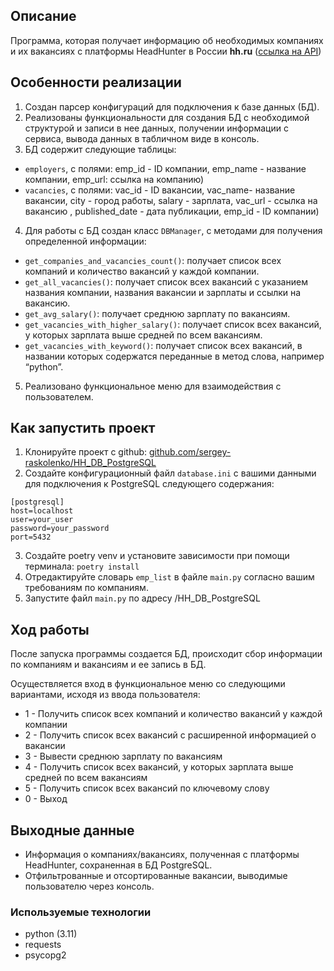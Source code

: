 ## Описание
Программа, которая получает информацию об необходимых компаниях и их вакансиях с платформы HeadHunter в России
**hh.ru** ([ссылка на API](https://github.com/hhru/api/blob/master/docs/general.md))

## Особенности реализации
1. Создан парсер конфигураций для подключения к базе данных (БД).
2. Реализованы функциональности для создания БД с необходимой структурой и записи в нее данных, 
получении информации с сервиса, вывода данных в табличном виде в консоль.
3. БД содержит следующие таблицы:
- `employers`, c полями: emp_id - ID компании, emp_name - название компании, emp_url: ссылка на компанию) 
- `vacancies`, с полями: vac_id - ID вакансии, vac_name- название вакансии, city - город работы, salary - зарплата, 
vac_url - ссылка на вакансию , published_date - дата публикации, emp_id - ID компании)
4. Для работы с БД создан класс `DBManager`, с методами для получения определенной информации:
- `get_companies_and_vacancies_count()`: получает список всех компаний и количество вакансий у каждой компании.
- `get_all_vacancies()`: получает список всех вакансий с указанием названия компании, названия вакансии и зарплаты и
ссылки на вакансию.
- `get_avg_salary()`: получает среднюю зарплату по вакансиям.
- `get_vacancies_with_higher_salary()`: получает список всех вакансий, у которых зарплата выше средней по всем вакансиям.
- `get_vacancies_with_keyword()`: получает список всех вакансий, в названии которых содержатся переданные в метод слова, 
например “python”.
5. Реализовано функциональное меню для взаимодействия с пользователем.


## Как запустить проект
1. Клонируйте проект с github:
[github.com/sergey-raskolenko/HH_DB_PostgreSQL](https://github.com/sergey-raskolenko/HH_DB_PostgreSQL)
2. Создайте конфигурационный файл `database.ini` с вашими данными для подключения к PostgreSQL следующего содержания:
 ```
[postgresql]
host=localhost
user=your_user
password=your_password
port=5432
```
3. Создайте poetry venv и установите зависимости при помощи терминала:
`poetry install`
4. Отредактируйте словарь `emp_list` в файле `main.py` согласно вашим требованиям по компаниям.
5. Запустите файл `main.py` по адресу /HH_DB_PostgreSQL

## Ход работы

После запуска программы создается БД, происходит сбор информации по компаниям и вакансиям и ее запись в БД.

Осуществляется вход в функциональное меню со следующими вариантами, исходя из ввода пользователя:
* 1 - Получить список всех компаний и количество вакансий у каждой компании
* 2 - Получить список всех вакансий с расширенной информацией о вакансии
* 3 - Вывести среднюю зарплату по вакансиям
* 4 - Получить список всех вакансий, у которых зарплата выше средней по всем вакансиям
* 5 - Получить список всех вакансий по ключевому слову
* 0 - Выход



## Выходные данные

- Информация о компаниях/вакансиях, полученная с платформы HeadHunter, сохраненная в БД PostgreSQL.
- Отфильтрованные и отсортированные вакансии, выводимые пользователю через консоль.


### Используемые технологии
* python (3.11)
* requests
* psycopg2




